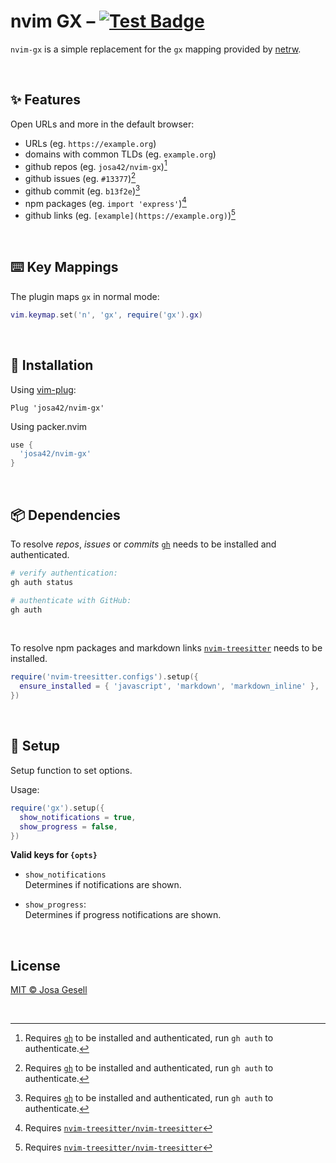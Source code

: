 # nvim GX – [![Test Badge](https://github.com/josa42/nvim-gx/actions/workflows/test.yml/badge.svg)](https://github.com/josa42/nvim-gx/actions/workflows/test.yml)

`nvim-gx` is a simple replacement for the `gx` mapping provided by
[netrw](https://github.com/neovim/neovim/blob/ea2658e1f7a0791f7bf5b1da2417ea0c618121fc/runtime/autoload/netrw.vim#L5255).

<br>

## ✨ Features

Open URLs and more in the default browser:

- URLs (eg. `https://example.org`)
- domains with common TLDs (eg. `example.org`)
- github repos (eg. `josa42/nvim-gx`)[^1]
- github issues (eg. `#13377`)[^1]
- github commit (eg. `b13f2e`)[^1]
- npm packages (eg. `import 'express'`)[^2]
- github links (eg. `[example](https://example.org)`)[^2]

<br>

## ⌨️ Key Mappings

The plugin maps `gx` in normal mode:

```lua
vim.keymap.set('n', 'gx', require('gx').gx)
```

<br>

## 🚛 Installation

Using [vim-plug](https://github.com/junegunn/vim-plug):

```vim
Plug 'josa42/nvim-gx'
```

Using packer.nvim

```lua
use {
  'josa42/nvim-gx'
}
```

<br>

## 📦 Dependencies

To resolve _repos_, _issues_ or _commits_ [`gh`](https://cli.github.com/) needs
to be installed and authenticated.

```sh
# verify authentication:
gh auth status

# authenticate with GitHub:
gh auth
```

<br>

To resolve npm packages and markdown links
[`nvim-treesitter`]((https://github.com/nvim-treesitter/nvim-treesitter)) needs
to be installed.

```lua
require('nvim-treesitter.configs').setup({
  ensure_installed = { 'javascript', 'markdown', 'markdown_inline' },
})
```

<br>

## 🔧 Setup

Setup function to set options.

Usage:

```lua
require('gx').setup({
  show_notifications = true,
  show_progress = false,
})
```

**Valid keys for `{opts}`**

- `show_notifications`  
 Determines if notifications are shown.

- `show_progress`:  
  Determines if progress notifications are shown.

<br>

## License

[MIT © Josa Gesell](LICENSE)

<br>

[^1]: Requires [`gh`](https://cli.github.com/) to be installed and authenticated, run `gh auth` to authenticate.
[^2]: Requires [`nvim-treesitter/nvim-treesitter`](https://github.com/nvim-treesitter/nvim-treesitter)
